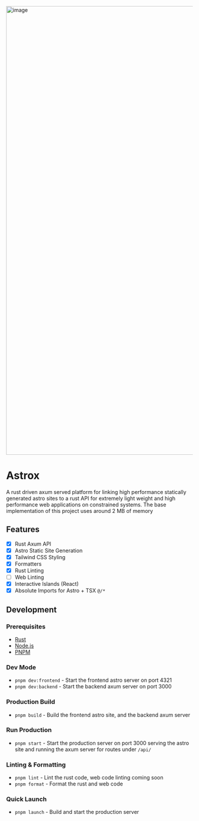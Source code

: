 <img width="1212" alt="image" src="https://github.com/versecafe/astrox/assets/147033096/0186e187-5f3f-44a0-8234-e5030d34d3e2">

# Astrox

A rust driven axum served platform for linking high performance statically generated astro sites to a rust API for extremely light weight and high performance web applications on constrained systems. The base implementation of this project uses around 2 MB of memory

## Features

- [x] Rust Axum API
- [x] Astro Static Site Generation
- [x] Tailwind CSS Styling
- [x] Formatters
- [x] Rust Linting
- [ ] Web Linting
- [x] Interactive Islands (React)
- [x] Absolute Imports for Astro + TSX `@/*`

## Development

### Prerequisites

- [Rust](https://www.rust-lang.org/tools/install)
- [Node.js](https://nodejs.org/en/download/)
- [PNPM](https://pnpm.io/installation)

### Dev Mode

- `pnpm dev:frontend` - Start the frontend astro server on port 4321
- `pnpm dev:backend` - Start the backend axum server on port 3000

### Production Build

- `pnpm build` - Build the frontend astro site, and the backend axum server

### Run Production

- `pnpm start` - Start the production server on port 3000 serving the astro site and running the axum server for routes under `/api/`

### Linting & Formatting

- `pnpm lint` - Lint the rust code, web code linting coming soon
- `pnpm format` - Format the rust and web code

### Quick Launch

- `pnpm launch` - Build and start the production server
